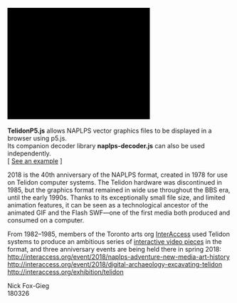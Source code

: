 ![TelidonP5](/images/screenshots/Comp-4_320.gif)

**TelidonP5.js** allows NAPLPS vector graphics files to be displayed in a browser using p5.js.<br>
Its companion decoder library **naplps-decoder.js** can also be used independently.<br>
[ <a href="https://n1ckfg.github.io/Telidon/">See an example</a> ]<br>

2018 is the 40th anniversary of the NAPLPS format, created in 1978 for use on Telidon computer systems. The Telidon hardware was discontinued in 1985, but the graphics format remained in wide use throughout the BBS era, until the early 1990s. Thanks to its exceptionally small file size, and limited animation features, it can be seen as a technological ancestor of the animated GIF and the Flash SWF&mdash;one of the first media both produced and consumed on a computer. 

From 1982&ndash;1985, members of the Toronto arts org <a href="http://interaccess.org/">InterAccess</a> used Telidon systems to produce an ambitious series of <a href="https://motherboard.vice.com/en_us/article/ezveak/the-original-net-artists">interactive video pieces</a> in the format, and three anniversary events are being held there in spring 2018:<br>
http://interaccess.org/event/2018/naplps-adventure-new-media-art-history<br>
http://interaccess.org/event/2018/digital-archaeology-excavating-telidon<br>
http://interaccess.org/exhibition/telidon<br>

Nick Fox-Gieg<br>
180326
